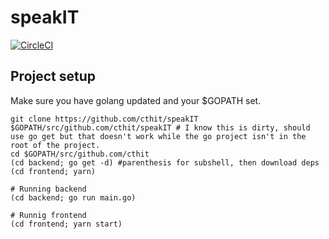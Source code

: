 # speakIT
[![CircleCI](https://circleci.com/gh/cthit/speakIT/tree/develop.svg?style=svg)](https://circleci.com/gh/cthit/speakIT/tree/develop)

## Project setup
Make sure you have golang updated and your $GOPATH set.
```
git clone https://github.com/cthit/speakIT $GOPATH/src/github.com/cthit/speakIT # I know this is dirty, should use go get but that doesn't work while the go project isn't in the root of the project.
cd $GOPATH/src/github.com/cthit
(cd backend; go get -d) #parenthesis for subshell, then download deps
(cd frontend; yarn)

# Running backend
(cd backend; go run main.go)

# Runnig frontend
(cd frontend; yarn start)

```
